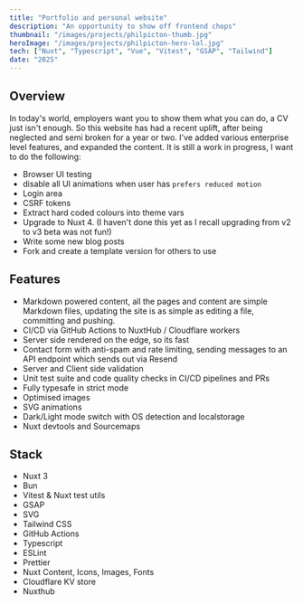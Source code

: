 ```yaml
---
title: "Portfolio and personal website"
description: "An opportunity to show off frontend chops"
thumbnail: "/images/projects/philpicton-thumb.jpg"
heroImage: "/images/projects/philpicton-hero-lol.jpg"
tech: ["Nuxt", "Typescript", "Vue", "Vitest", "GSAP", "Tailwind"]
date: "2025"
---
```


## Overview

In today's world, employers want you to show them what you can do, a CV just isn't enough. So this website has had a recent uplift, after being neglected and semi broken for a year or two.
I've added various enterprise level features, and expanded the content. It is still a work in progress, I want to do the following:

- Browser UI testing
- disable all UI animations when user has `prefers reduced motion`
- Login area
- CSRF tokens
- Extract hard coded colours into theme vars
- Upgrade to Nuxt 4. (I haven't done this yet as I recall upgrading from v2 to v3 beta was not fun!)
- Write some new blog posts
- Fork and create a template version for others to use

## Features

- Markdown powered content, all the pages and content are simple Markdown files, updating the site is as simple as editing a file, committing and pushing.
- CI/CD via GitHub Actions to NuxtHub / Cloudflare workers
- Server side rendered on the edge, so its fast
- Contact form with anti-spam and rate limiting, sending messages to an API endpoint which sends out via Resend
- Server and Client side validation
- Unit test suite and code quality checks in CI/CD pipelines and PRs
- Fully typesafe in strict mode
- Optimised images
- SVG animations
- Dark/Light mode switch with OS detection and localstorage
- Nuxt devtools and Sourcemaps

## Stack

- Nuxt 3
- Bun
- Vitest & Nuxt test utils
- GSAP
- SVG
- Tailwind CSS
- GitHub Actions
- Typescript
- ESLint
- Prettier
- Nuxt Content, Icons, Images, Fonts
- Cloudflare KV store
- Nuxthub

